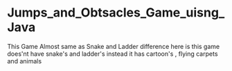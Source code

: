 # Jumps_and_Obtsacles_Game_uisng_Java
This Game Almost same as Snake and Ladder difference here is this game does'nt have snake's and ladder's instead it has cartoon's , flying carpets and animals  

